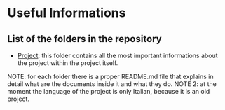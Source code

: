 # Useful Informations

## List of the folders in the repository

- [Project](https://github.com/JustWhit3/Matrix-Class/tree/master/Project): this folder contains all the most important informations about the project within the project itself.

NOTE: for each folder there is a proper README.md file that explains in detail what are the documents inside it and what they do.
NOTE 2: at the moment the language of the project is only Italian, because it is an old project.
